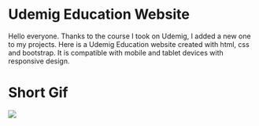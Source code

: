# Udemig Education Website

Hello everyone. Thanks to the course I took on Udemig, I added a new one to my projects. Here is a Udemig Education website created with html, css and bootstrap. It is compatible with mobile and tablet devices with responsive design.

# Short Gif

![](UdemigEducation.gif)
